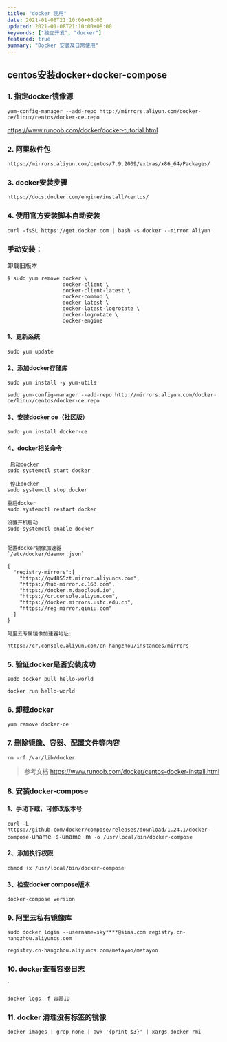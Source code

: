 ```yaml
---
title: "docker 使用"
date: 2021-01-08T21:10:00+08:00
updated: 2021-01-08T21:10:00+08:00
keywords: ["独立开发", "docker"]
featured: true
summary: "Docker 安装及日常使用"
---
```


## centos安装docker+docker-compose

### 1. 指定docker镜像源
``` shell
yum-config-manager --add-repo http://mirrors.aliyun.com/docker-ce/linux/centos/docker-ce.repo

```

https://www.runoob.com/docker/docker-tutorial.html

### 2. 阿里软件包
`https://mirrors.aliyun.com/centos/7.9.2009/extras/x86_64/Packages/`

### 3. docker安装步骤
`https://docs.docker.com/engine/install/centos/`

### 4. 使用官方安装脚本自动安装
`curl -fsSL https://get.docker.com | bash -s docker --mirror Aliyun`

### 手动安装：
卸载旧版本
```shell
$ sudo yum remove docker \
                  docker-client \
                  docker-client-latest \
                  docker-common \
                  docker-latest \
                  docker-latest-logrotate \
                  docker-logrotate \
                  docker-engine
```



#### 1、更新系统
`sudo yum update`

#### 2、添加docker存储库
```shell
sudo yum install -y yum-utils

sudo yum-config-manager --add-repo http://mirrors.aliyun.com/docker-ce/linux/centos/docker-ce.repo
```

#### 3、安装docker ce（社区版）
 `sudo yum install docker-ce`

#### 4、docker相关命令
```text
 启动docker
sudo systemctl start docker

 停止docker
sudo systemctl stop docker

重启docker
sudo systemctl restart docker

设置开机启动
sudo systemctl enable docker


配置docker镜像加速器
`/etc/docker/daemon.json`

{
  "registry-mirrors":[
    "https://qw4855zt.mirror.aliyuncs.com",
    "https://hub-mirror.c.163.com",
    "https://docker.m.daocloud.io",
    "https://cr.console.aliyun.com",
    "https://docker.mirrors.ustc.edu.cn",
    "https://reg-mirror.qiniu.com"
  ]
}

阿里云专属镜像加速器地址:

https://cr.console.aliyun.com/cn-hangzhou/instances/mirrors

```

### 5. 验证docker是否安装成功
`sudo docker pull hello-world`

`docker run hello-world`

### 6. 卸载docker
`yum remove docker-ce`

### 7. 删除镜像、容器、配置文件等内容
`rm -rf /var/lib/docker`

> 参考文档 https://www.runoob.com/docker/centos-docker-install.html


### 8. 安装docker-compose

#### 1、手动下载，可修改版本号
`curl -L https://github.com/docker/compose/releases/download/1.24.1/docker-compose-`uname -s`-`uname -m` -o /usr/local/bin/docker-compose`


#### 2、添加执行权限
`chmod +x /usr/local/bin/docker-compose`

#### 3、检查docker compose版本
`docker-compose version`

### 9. 阿里云私有镜像库
````
sudo docker login --username=sky****@sina.com registry.cn-hangzhou.aliyuncs.com
````

`registry.cn-hangzhou.aliyuncs.com/metayoo/metayoo`


### 10. docker查看容器日志
`
```shell
docker logs -f 容器ID
```

### 11. docker 清理没有标签的镜像
```shell
docker images | grep none | awk '{print $3}' | xargs docker rmi
```

